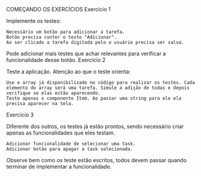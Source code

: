 COMEÇANDO OS EXERCÍCIOS
Exercício 1

Implemente os testes:

    Necessário um botão para adicionar a tarefa.
    Botão precisa conter o texto "Adicionar".
    Ao ser clicado a tarefa digitada pelo o usuário precisa ser salva.

Pode adicionar mais testes que achar relevantes para verificar a funcionalidade desse botão.
Exercício 2

Teste a aplicação. Atenção ao que o teste orienta:

    Use o array já disponibilizado no código para realizar os testes. Cada elemento do array será uma tarefa. Simule a adição de todas e depois verifique se elas estão aparecendo.
    Teste apenas o componente Item. Ao passar uma string para ele ela precisa aparecer na tela.

Exercício 3

Diferente dos outros, os testes já estão prontos, sendo necessário criar apenas as funcionalidades que eles testam.

    Adicionar funcionalidade de selecionar uma task.
    Adicionar botão para apagar a task selecionada.

Observe bem como os teste estão escritos, todos devem passar quando terminar de implementar a funcionalidade.